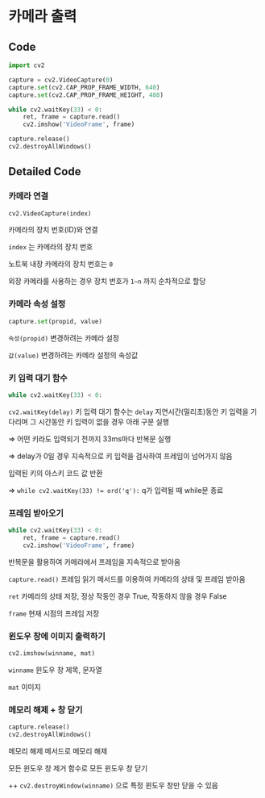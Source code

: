 # 카메라 출력

## Code

```python
import cv2

capture = cv2.VideoCapture(0)
capture.set(cv2.CAP_PROP_FRAME_WIDTH, 640)
capture.set(cv2.CAP_PROP_FRAME_HEIGHT, 480)

while cv2.waitKey(33) < 0:
	ret, frame = capture.read()
	cv2.imshow('VideoFrame', frame)

capture.release()
cv2.destroyAllWindows()
```

## Detailed Code

### 카메라 연결

```python
cv2.VideoCapture(index)
```

카메라의 장치 번호(ID)와 연결

`index` 는 카메라의 장치 번호

노트북 내장 카메라의 장치 번호는 `0`

외장 카메라를 사용하는 경우 장치 번호가 `1~n` 까지 순차적으로 할당

### 카메라 속성 설정

```python
capture.set(propid, value)
```

`속성(propid)` 변경하려는 카메라 설정

`값(value)` 변경하려는 카메라 설정의 속성값

### 키 입력 대기 함수

```python
while cv2.waitKey(33) < 0:
```

`cv2.waitKey(delay)` 키 입력 대기 함수는 `delay` 지연시간(밀리초)동안 키 입력을 기다리며 그 시간동안 키 입력이 없을 경우 아래 구문 실행

⇒ 어떤 키라도 입력되기 전까지 33ms마다 반복문 실행

⇒ delay가 0일 경우 지속적으로 키 입력을 검사하여 프레임이 넘어가지 않음

입력된 키의 아스키 코드 값 반환

⇒ `while cv2.waitKey(33) != ord('q'):` q가 입력될 때 while문 종료

### 프레임 받아오기

```python
while cv2.waitKey(33) < 0:
    ret, frame = capture.read()
    cv2.imshow('VideoFrame', frame)
```

반복문을 활용하여 카메라에서 프레임을 지속적으로 받아옴

`capture.read()` 프레임 읽기 메서드를 이용하여 카메라의 상태 및 프레임 받아옴

`ret` 카메라의 상태 저장, 정상 작동인 경우 True, 작동하지 않을 경우 False

`frame` 현재 시점의 프레임 저장

### 윈도우 창에 이미지 출력하기

```python
cv2.imshow(winname, mat)
```

`winname` 윈도우 창 제목, 문자열

`mat` 이미지

### 메모리 해제 + 창 닫기

```python
capture.release()
cv2.destroyAllWindows()
```

메모리 해제 메서드로 메모리 해제

모든 윈도우 창 제거 함수로 모든 윈도우 창 닫기

++ `cv2.destroyWindow(winname)` 으로 특정 윈도우 창만 닫을 수 있음